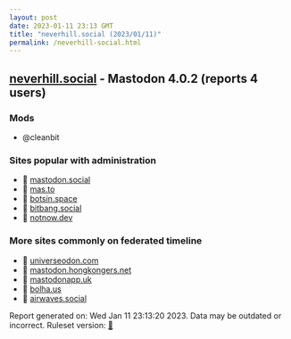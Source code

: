```yaml
---
layout: post
date: 2023-01-11 23:13 GMT
title: "neverhill.social (2023/01/11)"
permalink: /neverhill-social.html
---
```



## [neverhill.social](https://neverhill.social) - Mastodon 4.0.2 (reports 4 users)

### Mods
 * @cleanbit

### Sites popular with administration

* 🐘 [mastodon.social](/mastodon-social.html)
* 🐘 [mas.to](/mas-to.html)
* 🐘 [botsin.space](/botsin-space.html)
* 🐘 [bitbang.social](/bitbang-social.html)
* 🐘 [notnow.dev](/notnow-dev.html)

### More sites commonly on federated timeline

* 🐘 [universeodon.com](/universeodon-com.html)
* 🐘 [mastodon.hongkongers.net](/mastodon-hongkongers-net.html)
* 🐘 [mastodonapp.uk](/mastodonapp-uk.html)
* 🐘 [bolha.us](/bolha-us.html)
* 🐘 [airwaves.social](/airwaves-social.html)

Report generated on: Wed Jan 11 23:13:20 2023. Data may be outdated or incorrect.
Ruleset version: [🧁](/version-cupcake)
